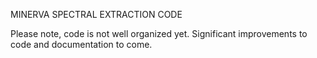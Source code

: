 MINERVA SPECTRAL EXTRACTION CODE

Please note, code is not well organized yet.  Significant improvements to code and documentation to come.
